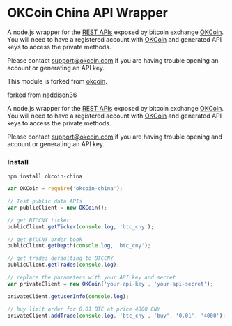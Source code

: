 # OKCoin China API Wrapper


A node.js wrapper for the [REST APIs](https://www.okcoin.cn/about/rest_api.do) exposed by bitcoin exchange [OKCoin](https://www.okcoin.cn).
You will need to have a registered account with [OKCoin](https://www.okcoin.cn) and generated API keys to access the private methods.

Please contact support@okcoin.com if you are having trouble opening an account or generating an API key.

This module is forked from [okcoin](https://www.npmjs.com/~naddison36).

forked from [naddison36](https://github.com/naddison36/okcoin)

A node.js wrapper for the [REST APIs](https://www.okcoin.cn/about/rest_api.do) exposed by bitcoin exchange [OKCoin](https://www.okcoin.cn).
You will need to have a registered account with [OKCoin](https://www.okcoin.cn) and generated API keys to access the private methods.

Please contact support@okcoin.com if you are having trouble opening and account or generating an API key.

### Install

`npm install okcoin-china`

```js
var OKCoin = require('okcoin-china');

// Test public data APIs
var publicClient = new OKCoin();

// get BTCCNY ticker
publicClient.getTicker(console.log, 'btc_cny');

// get BTCCNY order book
publicClient.getDepth(console.log, 'btc_cny');

// get trades defaulting to BTCCNY
publicClient.getTrades(console.log);

// replace the parameters with your API key and secret
var privateClient = new OKCoin('your-api-key', 'your-api-secret');

privateClient.getUserInfo(console.log);

// buy limit order for 0.01 BTC at price 4000 CNY
privateClient.addTrade(console.log, 'btc_cny', 'buy', '0.01', '4000');

```
